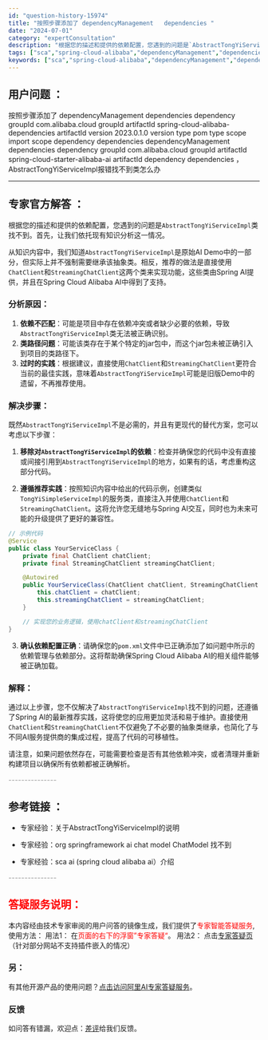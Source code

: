 ```yaml
---
id: "question-history-15974"
title: "按照步骤添加了 dependencyManagement   dependencies "
date: "2024-07-01"
category: "expertConsultation"
description: "根据您的描述和提供的依赖配置，您遇到的问题是`AbstractTongYiServiceImpl`类找不到。首先，让我们依托现有知识分析这一情况。从知识内容中，我们知道`AbstractTongYiServiceImpl`是原始AI Demo中的一部分，但实际上并不强制需要继承该抽象类。相反，推荐的"
tags: ["sca","spring-cloud-alibaba","dependencyManagement","dependencies","groupId","artifactId","version"]
keywords: ["sca","spring-cloud-alibaba","dependencyManagement","dependencies","groupId","artifactId","version"]
---
```


## 用户问题 ： 
 按照步骤添加了 dependencyManagement   dependencies   dependency   groupId com.alibaba.cloud  groupId   artifactId spring-cloud-alibaba-dependencies  artifactId   version 2023.0.1.0  version   type pom  type   scope import  scope    dependency    dependencies    dependencyManagement   dependencies   dependency   groupId com.alibaba.cloud  groupId   artifactId spring-cloud-starter-alibaba-ai  artifactId    dependency    dependencies  ， AbstractTongYiServiceImpl报错找不到类怎么办  

---------------
## 专家官方解答 ：

根据您的描述和提供的依赖配置，您遇到的问题是`AbstractTongYiServiceImpl`类找不到。首先，让我们依托现有知识分析这一情况。

从知识内容中，我们知道`AbstractTongYiServiceImpl`是原始AI Demo中的一部分，但实际上并不强制需要继承该抽象类。相反，推荐的做法是直接使用`ChatClient`和`StreamingChatClient`这两个类来实现功能，这些类由Spring AI提供，并且在Spring Cloud Alibaba AI中得到了支持。

### 分析原因：

1. **依赖不匹配**：可能是项目中存在依赖冲突或者缺少必要的依赖，导致`AbstractTongYiServiceImpl`类无法被正确识别。
2. **类路径问题**：可能该类存在于某个特定的jar包中，而这个jar包未被正确引入到项目的类路径下。
3. **过时的实践**：根据建议，直接使用`ChatClient`和`StreamingChatClient`更符合当前的最佳实践，意味着`AbstractTongYiServiceImpl`可能是旧版Demo中的遗留，不再推荐使用。

### 解决步骤：

既然`AbstractTongYiServiceImpl`不是必需的，并且有更现代的替代方案，您可以考虑以下步骤：

1. **移除对`AbstractTongYiServiceImpl`的依赖**：检查并确保您的代码中没有直接或间接引用到`AbstractTongYiServiceImpl`的地方，如果有的话，考虑重构这部分代码。

2. **遵循推荐实践**：按照知识内容中给出的代码示例，创建类似`TongYiSimpleServiceImpl`的服务类，直接注入并使用`ChatClient`和`StreamingChatClient`。这将允许您无缝地与Spring AI交互，同时也为未来可能的升级提供了更好的兼容性。

```java
// 示例代码
@Service
public class YourServiceClass {
    private final ChatClient chatClient;
    private final StreamingChatClient streamingChatClient;

    @Autowired
    public YourServiceClass(ChatClient chatClient, StreamingChatClient streamingChatClient) {
        this.chatClient = chatClient;
        this.streamingChatClient = streamingChatClient;
    }

    // 实现您的业务逻辑，使用chatClient和streamingChatClient
}
```

3. **确认依赖配置正确**：请确保您的`pom.xml`文件中已正确添加了如问题中所示的依赖管理与依赖部分。这将帮助确保Spring Cloud Alibaba AI的相关组件能够被正确加载。

### 解释：

通过以上步骤，您不仅解决了`AbstractTongYiServiceImpl`找不到的问题，还遵循了Spring AI的最新推荐实践，这将使您的应用更加灵活和易于维护。直接使用`ChatClient`和`StreamingChatClient`不仅避免了不必要的抽象类继承，也简化了与不同AI服务提供商的集成过程，提高了代码的可移植性。

请注意，如果问题依然存在，可能需要检查是否有其他依赖冲突，或者清理并重新构建项目以确保所有依赖都被正确解析。


<font color="#949494">---------------</font> 


## 参考链接 ：

* 专家经验：关于AbstractTongYiServiceImpl的说明 
 
 * 专家经验：org springframework ai chat model ChatModel 找不到 
 
 * 专家经验：sca ai (spring cloud alibaba ai）介绍 


 <font color="#949494">---------------</font> 
 


## <font color="#FF0000">答疑服务说明：</font> 

本内容经由技术专家审阅的用户问答的镜像生成，我们提供了<font color="#FF0000">专家智能答疑服务</font>,使用方法：
用法1： 在<font color="#FF0000">页面的右下的浮窗”专家答疑“</font>。
用法2： 点击[专家答疑页](https://answer.opensource.alibaba.com/docs/intro)（针对部分网站不支持插件嵌入的情况）
### 另：


有其他开源产品的使用问题？[点击访问阿里AI专家答疑服务](https://answer.opensource.alibaba.com/docs/intro)。
### 反馈
如问答有错漏，欢迎点：[差评](https://ai.nacos.io/user/feedbackByEnhancerGradePOJOID?enhancerGradePOJOId=15975)给我们反馈。
